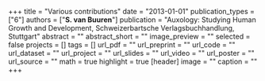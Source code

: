 +++
title = "Various contributions"
date = "2013-01-01"
publication_types = ["6"]
authors = ["**S. van Buuren**"]
publication = "Auxology: Studying Human Growth and Development, Schweizerbartsche Verlagsbuchhandlung, Stuttgart"
abstract = ""
abstract_short = ""
image_preview = ""
selected = false
projects = []
tags = []
url_pdf = ""
url_preprint = ""
url_code = ""
url_dataset = ""
url_project = ""
url_slides = ""
url_video = ""
url_poster = ""
url_source = ""
math = true
highlight = true
[header]
image = ""
caption = ""
+++
